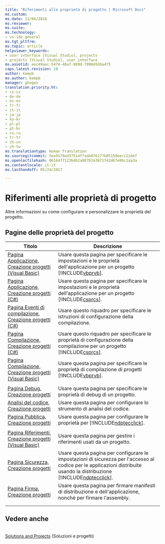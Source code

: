 ```yaml
---
title: "Riferimenti alle proprietà di progetto | Microsoft Docs"
ms.custom: 
ms.date: 11/04/2016
ms.reviewer: 
ms.suite: 
ms.technology:
- vs-ide-general
ms.tgt_pltfrm: 
ms.topic: article
helpviewer_keywords:
- user interface [Visual Studio], projects
- projects [Visual Studio], user interface
ms.assetid: eec49aec-5474-48a7-889d-709045b9a475
caps.latest.revision: 18
author: kempb
ms.author: kempb
manager: ghogen
translation.priority.ht:
- cs-cz
- de-de
- es-es
- fr-fr
- it-it
- ja-jp
- ko-kr
- pl-pl
- pt-br
- ru-ru
- tr-tr
- zh-cn
- zh-tw
ms.translationtype: Human Translation
ms.sourcegitcommit: 5ea9179ad37514ffad4876177b05150eecc22def
ms.openlocfilehash: 0616477123b4b2a08763a3871f42d67e06c1aa3a
ms.contentlocale: it-it
ms.lasthandoff: 05/24/2017

---
```

# Riferimenti alle proprietà di progetto
<a id="project-properties-reference" class="xliff"></a>
Altre informazioni su come configurare e personalizzare le proprietà del progetto.  
  
## Pagine delle proprietà del progetto
<a id="project-properties-pages" class="xliff"></a>  
  
|Titolo|Descrizione|  
|-----------|-----------------|  
|[Pagina Applicazione, Creazione progetti (Visual Basic)](../../ide/reference/application-page-project-designer-visual-basic.md)|Usare questa pagina per specificare le impostazioni e le proprietà dell'applicazione per un progetto [!INCLUDE[vbprvb](../../code-quality/includes/vbprvb_md.md)].|  
|[Pagina Applicazione, Creazione progetti (C#)](../../ide/reference/application-page-project-designer-csharp.md)|Usare questa pagina per specificare le impostazioni e le proprietà dell'applicazione per un progetto [!INCLUDE[csprcs](../../data-tools/includes/csprcs_md.md)].|  
|[Pagina Eventi di compilazione, Creazione progetti (C#)](../../ide/reference/build-events-page-project-designer-csharp.md)|Usare questo riquadro per specificare le istruzioni di configurazione della compilazione.|  
|[Pagina Compilazione, Creazione progetti (C#)](../../ide/reference/build-page-project-designer-csharp.md)|Usare questo riquadro per specificare le proprietà di configurazione della compilazione per un progetto [!INCLUDE[csprcs](../../data-tools/includes/csprcs_md.md)].|  
|[Pagina Compilazione, Creazione progetti (Visual Basic)](../../ide/reference/compile-page-project-designer-visual-basic.md)|Usare questa pagina per specificare le proprietà di compilazione di progetti [!INCLUDE[vbprvb](../../code-quality/includes/vbprvb_md.md)].|  
|||  
|[Pagina Debug, Creazione progetti](../../ide/reference/debug-page-project-designer.md)|Usare questa pagina per specificare le proprietà di debug di un progetto.|  
|[Analisi del codice, Creazione progetti](../../ide/reference/code-analysis-project-designer.md)|Usare questa pagina per configurare lo strumento di analisi del codice.|  
|[Pagina Pubblica, Creazione progetti](../../ide/reference/publish-page-project-designer.md)|Usare questa pagina per configurare le proprietà per [!INCLUDE[ndptecclick](../../deployment/includes/ndptecclick_md.md)].|  
|||  
|[Pagina Riferimenti, Creazione progetti (Visual Basic)](../../ide/reference/references-page-project-designer-visual-basic.md)|Usare questa pagina per gestire i riferimenti usati da un progetto.|  
|[Pagina Sicurezza, Creazione progetti](../../ide/reference/security-page-project-designer.md)|Usare questa pagina per configurare le impostazioni di sicurezza per l'accesso al codice per le applicazioni distribuite usando la distribuzione [!INCLUDE[ndptecclick](../../deployment/includes/ndptecclick_md.md)].|  
|[Pagina Firma, Creazione progetti](../../ide/reference/signing-page-project-designer.md)|Usare questa pagina per firmare manifesti di distribuzione e dell'applicazione, nonché per firmare l'assembly.|  
|||  
|||  
  
## Vedere anche
<a id="see-also" class="xliff"></a>  
 [Solutions and Projects](../../ide/solutions-and-projects-in-visual-studio.md) (Soluzioni e progetti)
